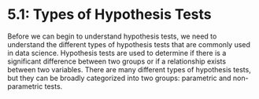# 5.1: Types of Hypothesis Tests

Before we can begin to understand hypothesis tests, we need to understand the
different types of hypothesis tests that are commonly used in data science.
Hypothesis tests are used to determine if there is a significant difference
between two groups or if a relationship exists between two variables. There are
many different types of hypothesis tests, but they can be broadly categorized
into two groups: parametric and non-parametric tests.

